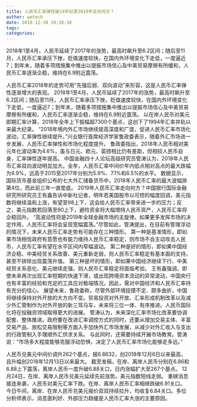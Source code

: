 ```yaml
---
title: 人民币汇率弹性破24年纪录2019年走向何方？
author: wetech
date: 2018-12-30 20:28:58
tags: 
categories: 
---
```

2018年1至4月，人民币延续了2017年的涨势，最高时飙升至6.2区间；随后至11月，人民币汇率承压下挫，贬值速度较快，在国内外环境变化下走低，一度逼近7；到年末，随着多项措施集中推出以提振市场信心及中美贸易摩擦有所缓和，人民币汇率逐渐企稳，维持在6.9附近震荡。
<!-- more -->
人民币汇率2018年的走势可用“先强后弱、双向波动”来形容，这是人民币汇率弹性逐渐增大的表现。
2018年1至4月，人民币延续了2017年的涨势，最高时飙升至6.2区间；随后至11月，人民币汇率承压下挫，贬值速度较快，在国内外环境变化下走低，一度逼近7；到年末，随着多项措施集中推出以提振市场信心及中美贸易摩擦有所缓和，人民币汇率逐渐企稳，维持在6.9附近震荡。
以在岸人民币对美元即期汇率计算，2018年全年上下振幅超7300个基点，这创下了1994年汇率并轨以来最大纪录。
“2018年境内外汇市场继续提高深度和广度，促进人民币汇率市场化波动，汇率弹性继续提升。”兴业银行首席经济学家鲁政委表示，随着外汇市场进一步发展，人民币汇率弹性和市场化程度提升。
鲁政委指出，2018年人民币相对美元年化波动率为4.6%，虽与日元、欧元、英镑相比仍有差距，但相较人民币自身，汇率弹性逐年提高。
中国金融四十人论坛高级研究员管涛认为，2018年人民币汇率双向波动明显加大。全年，人民币汇率中间价年内低点相对高点的最大跌幅为9.9%，远高于2015至2017年分别为5.9%、7.1%和6.5%的水平。
数据显示，国际货币基金组织公布的七大外汇储备货币中，2018年人民币汇率的最大波幅排第4位，而此前三年一直垫底。
2019年人民币汇率走向何方？中国银行国际金融研究所研究员王有鑫告诉中新社记者，明年若美国股市以可控的幅度回调，美元指数将继续温和上涨，有望至98上下，这会给人民币汇率带来进一步的压力；反之，美元指数若回落至90上下，避险资金将大幅增持人民币资产，人民币汇率将企稳回升。
“高波动性将是2019年全球金融市场的主旋律。如果更多发挥市场的决定作用，人民币汇率将会呈现宽幅震荡。”尽管如此，管涛提出，在目前有管理浮动的情况下，未来人民币汇率走势有可能存在三种情形。
第一种是基准情形，即如果市场相信政府有意愿也有能力维持人民币汇率稳定，则市场不会主动攻击人民币，人民币汇率有望在水平区间内窄幅波动。
第二种是好的情形，即如果中国经济企稳、中美经贸关系改善、美元重新走弱，则人民币汇率稳定有基本面的支持，甚至不排除出现震荡升值。
第三种是坏的情形，即如果中国经济继续下行、中美经贸关系恶化、美元继续走强，则人民币汇率稳定将面临考验。
王有鑫强调，即使未来再次出现汇率短期的快速下滑，或出现跨境资本流动的异常波动，中国央行也有丰富的经验和充足的工具应对极端情况。因此，需对中国经济和人民币汇率持有充分的信心。
展望未来，鲁政委称，尽管外部环境捉摸不定、颇多曲折，中国将继续保持对外开放的大方向不变。贸易投资对外开放、汇率形成机制改革以及减少外汇管制作为对外开放的新三驾马车，未来将三位一体、有序推进。人民币国际化将在投融资领域取得更大的进展。
管涛认为，未来深化汇率市场化改革要协调配套、整体推进。政府要在改进汇率调控方式的同时，还要从增加交易主体、丰富交易产品、放松交易限制等方面入手加快外汇市场发展，从减少对外汇收入与支出的行政管制入手理顺外汇供求关系。
与此同时，还需要持续开展市场教育。管涛说：“市场多大程度能够克服浮动恐惧，决定了人民币汇率市场化能够走多远。”
 
 
人民币兑美元中间价调升262个基点，报6.8632，创2018年12月6日以来最高，且升幅创2018年12月13日以来最大。
截至发稿，在岸、离岸人民币分别在6.86和6.88上下震荡，离岸人民币一度升破6.88关口，日内涨幅扩大至267个基点。
12月24日，在岸、离岸人民币兑美元延续先前涨势。美元指数短线走弱。
重磅消息接连来袭，人民币对美元汇率下跌。在岸、离岸人民币汇率相继跌破6.91关口。
今日午间，离岸、在岸人民币兑美元报价双双持续拉升，均收复6.84关口。多位分析师表示，消息面利好、外部压力趋缓是人民币汇率大涨的主要原因。

